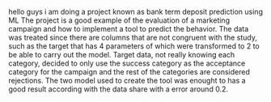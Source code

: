 hello guys i am doing a project known as bank term deposit prediction using ML
The project is a good example of the evaluation of a marketing campaign and how to implement a tool to predict the behavior.
The data was treated since there are columns that are not congruent with the study, such as the target that has 4 parameters of which were transformed to 2 to be able to carry out the model.
Target data, not really knowing each category, decided to only use the success category as the acceptance category for the campaign and the rest of the categories are considered rejections.
The two model used to create the tool was enought to has a good result according with the data share with a error around 0.2.
